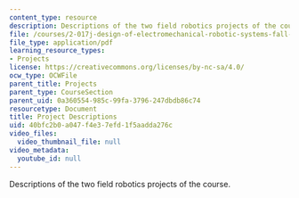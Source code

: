 ```yaml
---
content_type: resource
description: Descriptions of the two field robotics projects of the course.
file: /courses/2-017j-design-of-electromechanical-robotic-systems-fall-2009/40bfc2b0a047f4e37efd1f5aadda276c_MIT2_017JF09_options.pdf
file_type: application/pdf
learning_resource_types:
- Projects
license: https://creativecommons.org/licenses/by-nc-sa/4.0/
ocw_type: OCWFile
parent_title: Projects
parent_type: CourseSection
parent_uid: 0a360554-985c-99fa-3796-247dbdb86c74
resourcetype: Document
title: Project Descriptions
uid: 40bfc2b0-a047-f4e3-7efd-1f5aadda276c
video_files:
  video_thumbnail_file: null
video_metadata:
  youtube_id: null
---
```

Descriptions of the two field robotics projects of the course.